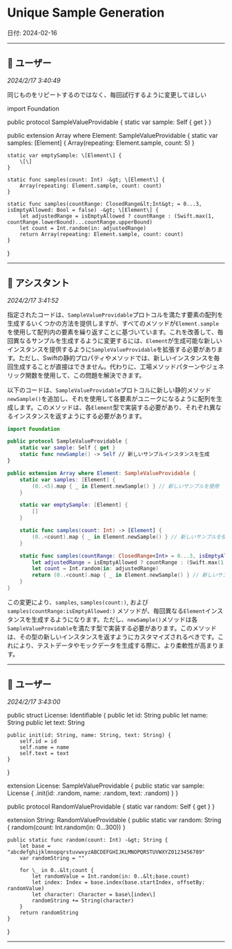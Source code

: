 # Unique Sample Generation

日付: 2024-02-16

---

## 👤 ユーザー
*2024/2/17 3:40:49*

同じものをリピートするのではなく、毎回試行するように変更してほしい


import Foundation

public protocol SampleValueProvidable {
    static var sample: Self { get }
}

public extension Array where Element: SampleValueProvidable {
    static var samples: \[Element\] {
        Array(repeating: Element.sample, count: 5)
    }

    static var emptySample: \[Element\] {
        \[\]
    }

    static func samples(count: Int) -&gt; \[Element\] {
        Array(repeating: Element.sample, count: count)
    }

    static func samples(countRange: ClosedRange&lt;Int&gt; = 0...3, isEmptyAllowed: Bool = false) -&gt; \[Element\] {
        let adjustedRange = isEmptyAllowed ? countRange : (Swift.max(1, countRange.lowerBound)...countRange.upperBound)
        let count = Int.random(in: adjustedRange)
        return Array(repeating: Element.sample, count: count)
    }
}

---

## 🤖 アシスタント
*2024/2/17 3:41:52*

指定されたコードは、`SampleValueProvidable`プロトコルを満たす要素の配列を生成するいくつかの方法を提供しますが、すべてのメソッドが`Element.sample`を使用して配列内の要素を繰り返すことに基づいています。これを改善して、毎回異なるサンプルを生成するように変更するには、`Element`が生成可能な新しいインスタンスを提供するように`SampleValueProvidable`を拡張する必要があります。ただし、Swiftの静的プロパティやメソッドでは、新しいインスタンスを毎回生成することが直接はできません。代わりに、工場メソッドパターンやジェネリック関数を使用して、この問題を解決できます。

以下のコードは、`SampleValueProvidable`プロトコルに新しい静的メソッド`newSample()`を追加し、それを使用して各要素がユニークになるように配列を生成します。このメソッドは、各`Element`型で実装する必要があり、それぞれ異なるインスタンスを返すようにする必要があります。

```swift
import Foundation

public protocol SampleValueProvidable {
    static var sample: Self { get }
    static func newSample() -> Self // 新しいサンプルインスタンスを生成
}

public extension Array where Element: SampleValueProvidable {
    static var samples: [Element] {
        (0..<5).map { _ in Element.newSample() } // 新しいサンプルを使用
    }

    static var emptySample: [Element] {
        []
    }

    static func samples(count: Int) -> [Element] {
        (0..<count).map { _ in Element.newSample() } // 新しいサンプルを使用
    }

    static func samples(countRange: ClosedRange<Int> = 0...3, isEmptyAllowed: Bool = false) -> [Element] {
        let adjustedRange = isEmptyAllowed ? countRange : (Swift.max(1, countRange.lowerBound)...countRange.upperBound)
        let count = Int.random(in: adjustedRange)
        return (0..<count).map { _ in Element.newSample() } // 新しいサンプルを使用
    }
}
```

この変更により、`samples`, `samples(count:)`, および`samples(countRange:isEmptyAllowed:)` メソッドが、毎回異なる`Element`インスタンスを生成するようになります。ただし、`newSample()`メソッドは各`SampleValueProvidable`を満たす型で実装する必要があります。このメソッドは、その型の新しいインスタンスを返すようにカスタマイズされるべきです。これにより、テストデータやモックデータを生成する際に、より柔軟性が高まります。

---

## 👤 ユーザー
*2024/2/17 3:43:00*

public struct License: Identifiable {
    public let id: String
    public let name: String
    public let text: String

    public init(id: String, name: String, text: String) {
        self.id = id
        self.name = name
        self.text = text
    }
}

extension License: SampleValueProvidable {
    public static var sample: License {
        .init(id: .random, name: .random, text: .random)
    }
}

public protocol RandomValueProvidable {
    static var random: Self { get }
}

extension String: RandomValueProvidable {
    public static var random: String {
        random(count: Int.random(in: 0...300))
    }

    public static func random(count: Int) -&gt; String {
        let base = "abcdefghijklmnopqrstuvwxyzABCDEFGHIJKLMNOPQRSTUVWXYZ0123456789"
        var randomString = ""

        for \_ in 0..&lt;count {
            let randomValue = Int.random(in: 0..&lt;base.count)
            let index: Index = base.index(base.startIndex, offsetBy: randomValue)
            let character: Character = base\[index\]
            randomString += String(character)
        }
        return randomString
    }
}

---
